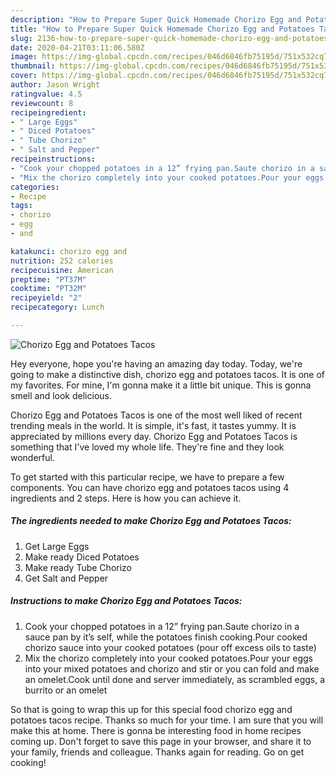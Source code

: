 ```yaml
---
description: "How to Prepare Super Quick Homemade Chorizo Egg and Potatoes Tacos"
title: "How to Prepare Super Quick Homemade Chorizo Egg and Potatoes Tacos"
slug: 2136-how-to-prepare-super-quick-homemade-chorizo-egg-and-potatoes-tacos
date: 2020-04-21T03:11:06.580Z
image: https://img-global.cpcdn.com/recipes/046d6846fb75195d/751x532cq70/chorizo-egg-and-potatoes-tacos-recipe-main-photo.jpg
thumbnail: https://img-global.cpcdn.com/recipes/046d6846fb75195d/751x532cq70/chorizo-egg-and-potatoes-tacos-recipe-main-photo.jpg
cover: https://img-global.cpcdn.com/recipes/046d6846fb75195d/751x532cq70/chorizo-egg-and-potatoes-tacos-recipe-main-photo.jpg
author: Jason Wright
ratingvalue: 4.5
reviewcount: 8
recipeingredient:
- " Large Eggs"
- " Diced Potatoes"
- " Tube Chorizo"
- " Salt and Pepper"
recipeinstructions:
- "Cook your chopped potatoes in a 12” frying pan.Saute chorizo in a sauce pan by it’s self, while the potatoes finish cooking.Pour cooked chorizo sauce into your cooked potatoes (pour off excess oils to taste)"
- "Mix the chorizo completely into your cooked potatoes.Pour your eggs into your mixed potatoes and chorizo and stir or you can fold and make an omelet.Cook until done and server immediately, as scrambled eggs, a burrito or an omelet"
categories:
- Recipe
tags:
- chorizo
- egg
- and

katakunci: chorizo egg and 
nutrition: 252 calories
recipecuisine: American
preptime: "PT37M"
cooktime: "PT32M"
recipeyield: "2"
recipecategory: Lunch

---
```



![Chorizo Egg and Potatoes Tacos](https://img-global.cpcdn.com/recipes/046d6846fb75195d/751x532cq70/chorizo-egg-and-potatoes-tacos-recipe-main-photo.jpg)

Hey everyone, hope you're having an amazing day today. Today, we're going to make a distinctive dish, chorizo egg and potatoes tacos. It is one of my favorites. For mine, I'm gonna make it a little bit unique. This is gonna smell and look delicious.

Chorizo Egg and Potatoes Tacos is one of the most well liked of recent trending meals in the world. It is simple, it's fast, it tastes yummy. It is appreciated by millions every day. Chorizo Egg and Potatoes Tacos is something that I've loved my whole life. They're fine and they look wonderful.




To get started with this particular recipe, we have to prepare a few components. You can have chorizo egg and potatoes tacos using 4 ingredients and 2 steps. Here is how you can achieve it.

<!--inarticleads1-->

##### The ingredients needed to make Chorizo Egg and Potatoes Tacos:

1. Get  Large Eggs
1. Make ready  Diced Potatoes
1. Make ready  Tube Chorizo
1. Get  Salt and Pepper




<!--inarticleads2-->

##### Instructions to make Chorizo Egg and Potatoes Tacos:

1. Cook your chopped potatoes in a 12” frying pan.Saute chorizo in a sauce pan by it’s self, while the potatoes finish cooking.Pour cooked chorizo sauce into your cooked potatoes (pour off excess oils to taste)
1. Mix the chorizo completely into your cooked potatoes.Pour your eggs into your mixed potatoes and chorizo and stir or you can fold and make an omelet.Cook until done and server immediately, as scrambled eggs, a burrito or an omelet




So that is going to wrap this up for this special food chorizo egg and potatoes tacos recipe. Thanks so much for your time. I am sure that you will make this at home. There is gonna be interesting food in home recipes coming up. Don't forget to save this page in your browser, and share it to your family, friends and colleague. Thanks again for reading. Go on get cooking!
